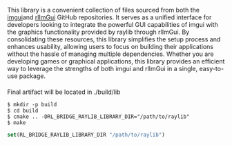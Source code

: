 This library is a convenient collection of files sourced from both the [imgui](https://github.com/ocornut/imgui)and [rlImGui](https://github.com/raylib-extras/rlImGui) GitHub repositories. It serves as a unified interface for developers looking to integrate the powerful GUI capabilities of imgui with the graphics functionality provided by raylib through rlImGui. By consolidating these resources, this library simplifies the setup process and enhances usability, allowing users to focus on building their applications without the hassle of managing multiple dependencies. Whether you are developing games or graphical applications, this library provides an efficient way to leverage the strengths of both imgui and rlImGui in a single, easy-to-use package.



####
Final artifact will be located in ./build/lib


``` console
$ mkdir -p build
$ cd build
$ cmake .. -DRL_BRIDGE_RAYLIB_LIBRARY_DIR="/path/to/raylib"
$ make
```

``` cmake
set(RL_BRIDGE_RAYLIB_LIBRARY_DIR "/path/to/raylib")
```
